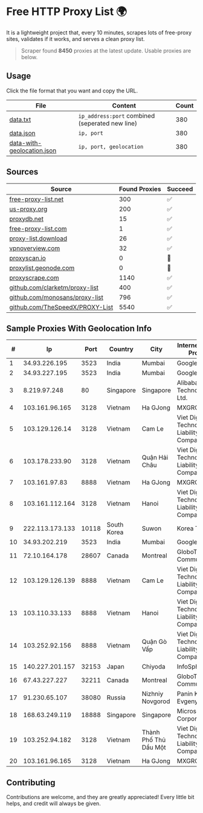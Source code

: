 
# Free HTTP Proxy List 🌍

It is a lightweight project that, every 10 minutes, scrapes lots of free-proxy sites, validates if it works, and serves a clean proxy list.


> Scraper found **8450** proxies at the latest update. Usable proxies are below.

## Usage

Click the file format that you want and copy the URL.


|File|Content|Count|
|----|-------|-----|
|[data.txt](https://raw.githubusercontent.com/themiralay/Proxy-List-World/master/data.txt)|`ip_address:port` combined (seperated new line)|380|
|[data.json](https://raw.githubusercontent.com/themiralay/Proxy-List-World/master/data.json)|`ip, port`|380|
|[data-with-geolocation.json](https://raw.githubusercontent.com/themiralay/Proxy-List-World/master/data-with-geolocation.json)|`ip, port, geolocation`|380|

## Sources

|Source|Found Proxies|Succeed|
|------|-------------|-------|
|[free-proxy-list.net](https://free-proxy-list.net)|300|✅|
|[us-proxy.org](https://www.us-proxy.org)|200|✅|
|[proxydb.net](http://proxydb.net)|15|✅|
|[free-proxy-list.com](https://free-proxy-list.com/?page=&port=&type%5B%5D=http&type%5B%5D=https&up_time=0&search=Search)|1|✅|
|[proxy-list.download](https://www.proxy-list.download/HTTP)|26|✅|
|[vpnoverview.com](https://vpnoverview.com/privacy/anonymous-browsing/free-proxy-servers)|32|✅|
|[proxyscan.io](https://www.proxyscan.io)|0|🚫|
|[proxylist.geonode.com](https://proxylist.geonode.com/api/proxy-list?limit=300&page=1&sort_by=lastChecked&sort_type=desc&protocols=http,https)|0|🚫|
|[proxyscrape.com](https://api.proxyscrape.com/v2/?request=displayproxies&protocol=http&timeout=10000&country=all&ssl=all&anonymity=all)|1140|✅|
|[github.com/clarketm/proxy-list](https://raw.githubusercontent.com/clarketm/proxy-list/master/proxy-list-raw.txt)|400|✅|
|[github.com/monosans/proxy-list](https://raw.githubusercontent.com/monosans/proxy-list/main/proxies/http.txt)|796|✅|
|[github.com/TheSpeedX/PROXY-List](https://raw.githubusercontent.com/TheSpeedX/PROXY-List/master/http.txt)|5540|✅|


## Sample Proxies With Geolocation Info

|#|Ip|Port|Country|City|Internet Service Provider|
|-|--|----|-------|----|-------------------------|
|1|34.93.226.195|3523|India|Mumbai|Google LLC|
|2|34.93.227.195|3523|India|Mumbai|Google LLC|
|3|8.219.97.248|80|Singapore|Singapore|Alibaba (US) Technology Co., Ltd.|
|4|103.161.96.165|3128|Vietnam|Ha GJong|MXGROUP|
|5|103.129.126.14|3128|Vietnam|Cam Le|Viet Digital Technology Liability Company|
|6|103.178.233.90|3128|Vietnam|Quận Hải Châu|Viet Digital Technology Liability Company|
|7|103.161.97.83|8888|Vietnam|Ha GJong|MXGROUP|
|8|103.161.112.164|3128|Vietnam|Hanoi|Viet Digital Technology Liability Company|
|9|222.113.173.133|10118|South Korea|Suwon|Korea Telecom|
|10|34.93.202.219|3523|India|Mumbai|Google LLC|
|11|72.10.164.178|28607|Canada|Montreal|GloboTech Communications|
|12|103.129.126.139|8888|Vietnam|Cam Le|Viet Digital Technology Liability Company|
|13|103.110.33.133|8888|Vietnam|Hanoi|Viet Digital Technology Liability Company|
|14|103.252.92.156|8888|Vietnam|Quận Gò Vấp|Viet Digital Technology Liability Company|
|15|140.227.201.157|32153|Japan|Chiyoda|InfoSphere|
|16|67.43.227.227|32211|Canada|Montreal|GloboTech Communications|
|17|91.230.65.107|38080|Russia|Nizhniy Novgorod|Panin Kirill Evgenyevich|
|18|168.63.249.119|18888|Singapore|Singapore|Microsoft Corporation|
|19|103.252.94.182|3128|Vietnam|Thành Phố Thủ Dầu Một|Viet Digital Technology Liability Company|
|20|103.161.96.165|3128|Vietnam|Ha GJong|MXGROUP|



## Contributing

Contributions are welcome, and they are greatly appreciated! Every
little bit helps, and credit will always be given.

